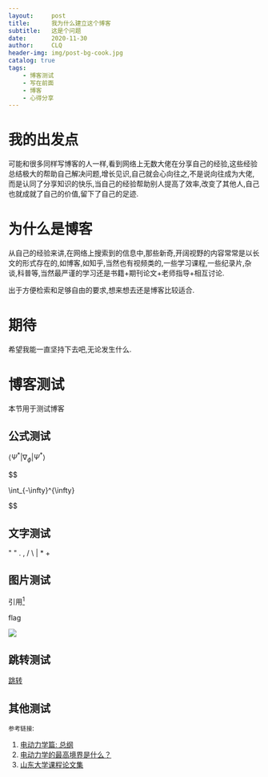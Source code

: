 ```yaml
---
layout:     post
title:      我为什么建立这个博客
subtitle:   这是个问题
date:       2020-11-30
author:     CLQ
header-img: img/post-bg-cook.jpg
catalog: true
tags:
    - 博客测试
    - 写在前面
    - 博客
    - 心得分享
---
```


# 我的出发点

可能和很多同样写博客的人一样,看到网络上无数大佬在分享自己的经验,这些经验总结极大的帮助自己解决问题,增长见识,自己就会心向往之,不是说向往成为大佬,而是认同了分享知识的快乐,当自己的经验帮助别人提高了效率,改变了其他人,自己也就成就了自己的价值,留下了自己的足迹.

# 为什么是博客

从自己的经验来讲,在网络上搜索到的信息中,那些新奇,开阔视野的内容常常是以长文的形式存在的,如博客,如知乎,当然也有视频类的,一些学习课程,一些纪录片,杂谈,科普等,当然最严谨的学习还是书籍+期刊论文+老师指导+相互讨论.

出于方便检索和足够自由的要求,想来想去还是博客比较适合.

# 期待

希望我能一直坚持下去吧,无论发生什么.


# 博客测试

本节用于测试博客

## 公式测试

$\left  \langle \Psi^* \lvert \nabla_\phi \lvert \Psi^* \right \rangle$


$$

\int_{-\infty}^{\infty}

$$

## 文字测试

" " . , / \ | * +

## 图片测试
引用[<sup>1</sup>](#test)

flag

![](https://www.kylen314.com/wp-content/uploads/2015/01/original_E5nG_22c300007970125f.gif)


## 跳转测试

[跳转](#为什么是博客)

## 其他测试



`参考链接`:

<div id="test"></div>

1. [电动力学篇: 总纲](https://zhuanlan.zhihu.com/p/138318789)
2. [电动力学的最高境界是什么？](https://www.zhihu.com/question/395366328)
3. [山东大学课程论文集](http://www.course.sdu.edu.cn/G2S/Template/View.aspx?courseId=177&topMenuId=125866&action=view&type=&name=&menuType=1&curfolid=125869)
